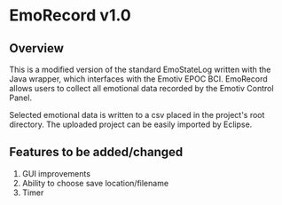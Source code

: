 # EmoRecord v1.0

## Overview

This is a modified version of the standard EmoStateLog written with the Java wrapper, which interfaces with the Emotiv EPOC BCI. EmoRecord allows users to collect all emotional data recorded by the Emotiv Control Panel.

Selected emotional data is written to a csv placed in the project's root directory.
The uploaded project can be easily imported by Eclipse.

## Features to be added/changed

1. GUI improvements
2. Ability to choose save location/filename
3. Timer

